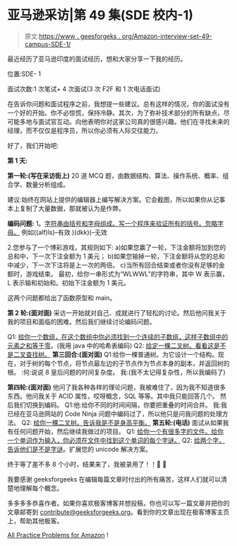 # 亚马逊采访|第 49 集(SDE 校内-1)

> 原文:[https://www . geesforgeks . org/Amazon-interview-set-49-campus-SDE-1/](https://www.geeksforgeeks.org/amazon-interview-set-49-campus-sde-1/)

最近经历了亚马逊印度的面试经历，想和大家分享一下我的经历。

位置:SDE- 1

面试次数:1 次笔试+ 4 次面试(3 次 F2F 和 1 次电话面试)

在告诉你问题和面试程序之前，我想提一些建议。总有这样的情况，你的面试没有一个好的开始。你不必惊慌，保持冷静。其次，为了弥补技术部分的所有缺点，尽可能多地与面试官互动。向他表明你对这家公司真的很感兴趣。他们在寻找未来的经理，而不仅仅是程序员，所以你必须有人际交往能力。

好了，我们开始吧:

**第 1 天:**

**第一轮:(写在采访街上)**
20 道 MCQ 题，由数据结构、算法、操作系统、概率、组合学、数量分析组成。

建议:始终在网站上提供的编辑器上编写解决方案。它会截图，所以如果你从记事本上复制了大量数据，那就被认为是作弊。

**编码问题:**
1。[字符串由括号和字母组成。写一个程序来验证所有的括号。忽略字母。](https://practice.geeksforgeeks.org/problems/parenthesis-checker/0)
例如((alf)ls)–有效
)(dkk)(–无效

2.您参与了一个博彩游戏，其规则如下:
a)如果您赢了一轮，下注金额将加到您的总和中，下一次下注金额为 1 美元；
b)如果您输掉一轮，下注金额将从您的总和中减少，下一次下注将是上一次的两倍。
c)当所有回合结束或者你没有足够的金额时，游戏结束。
最初，给你一串形式为“WLWWL”的字符串，其中 W 表示赢，L 表示输和初始和。初始下注金额为 1 美元。

这两个问题都给出了函数原型和 main。

**第 2 轮:(面对面)**
采访一开始就对自己、成就进行了轻松的讨论。然后他问我关于我的项目和面临的困难。然后我们继续讨论编码问题。

Q1: [给你一个数组，在这个数组中你必须找到一个连续的子数组，这样子数组中的元素之和等于零](https://practice.geeksforgeeks.org/problems/subarray-with-0-sum/0)。(我用 java 中的哈希表编码)
Q2: [给定一棵二叉树。看看这是不是二叉查找树。](https://practice.geeksforgeeks.org/problems/check-for-bst/1)
**第三回合:(面对面)**
Q1:给你一棵普通树。为它设计一个结构。现在，对于树的每个节点，将节点最左边的子节点作为节点本身的副本，并返回树的根。
:何:说说 8 皇后问题的时间复杂度。
我:(我不太记得复杂性，所以我编码了)

**第四轮:(面对面)**
他问了我各种各样的理论问题，我被难住了，因为我不知道很多东西。他问我关于 ACID 属性，哎呀概念，SQL 等等。其中我只能回答几个。
然后我们切换到编码。
Q1:他:给你不同的时间间隔，你要把重叠的时间合并。
我:我已经在亚马逊网站的 Code Ninja 问题中编码过了，所以他只是问我问题的处理方法。
Q2: [给你一棵二叉树。告诉我是不是身高平衡。](https://practice.geeksforgeeks.org/problems/check-for-balanced-tree/1)
**第五轮:(电话)**
面试从如果我有任何问题开始，然后继续我做过的项目。
Q1: [给你一个有很多字的文件。给你一个单词作为输入，你必须在文件中找到这个单词的每个字谜。](https://practice.geeksforgeeks.org/problems/k-anagrams-1/0)
Q2: [给两个字，告诉他们是不是字谜](https://practice.geeksforgeeks.org/problems/anagram/0)。扩展您的 unicode 解决方案。

终于等了差不多 8 个小时，结果来了，我被录用了！！🙂 🙂

我要感谢 geeksforgeeks 在编辑每篇文章时付出的所有痛苦，这样人们就可以清楚地理解每个概念。

多多多多恭喜作者。如果你喜欢极客博客并想投稿，你也可以写一篇文章并把你的文章邮寄到 contribute@geeksforgeeks.org。看到你的文章出现在极客博客主页上，帮助其他极客。

[All Practice Problems for Amazon](https://practice.geeksforgeeks.org/company/Amazon/) !